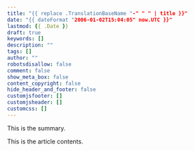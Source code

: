 ```yaml
---
title: "{{ replace .TranslationBaseName "-" " " | title }}"
date: "{{ dateFormat "2006-01-02T15:04:05" now.UTC }}"
lastmod: {{ .Date }}
draft: true
keywords: []
description: ""
tags: []
author: ""
robotsdisallow: false
comment: false
show_meta_box: false
content_copyright: false
hide_header_and_footer: false
customjsfooter: []
customjsheader: []
customcss: []
---
```

This is the summary.
<!--more-->
This is the article contents.